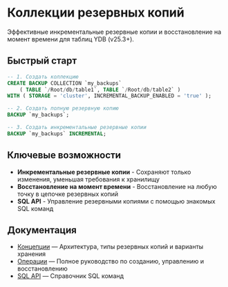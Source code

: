 # Коллекции резервных копий

Эффективные инкрементальные резервные копии и восстановление на момент времени для таблиц YDB (v25.3+).

## Быстрый старт

```sql
-- 1. Создать коллекцию
CREATE BACKUP COLLECTION `my_backups`
    ( TABLE `/Root/db/table1`, TABLE `/Root/db/table2` )
WITH ( STORAGE = 'cluster', INCREMENTAL_BACKUP_ENABLED = 'true' );

-- 2. Создать полную резервную копию
BACKUP `my_backups`;

-- 3. Создать инкрементальные резервные копии
BACKUP `my_backups` INCREMENTAL;
```

## Ключевые возможности

- **Инкрементальные резервные копии** - Сохраняют только изменения, уменьшая требования к хранилищу
- **Восстановление на момент времени** - Восстановление на любую точку в цепочке резервных копий
- **SQL API** - Управление резервными копиями с помощью знакомых SQL команд

## Документация

- [Концепции](concepts.md) — Архитектура, типы резервных копий и варианты хранения
- [Операции](operations.md) — Полное руководство по созданию, управлению и восстановлению
- [SQL API](sql-api.md) — Справочник SQL команд
